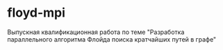 # floyd-mpi
Выпускная квалификационная работа по теме "Разработка параллельного алгоритма Флойда поиска кратчайших путей в графе"
